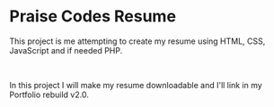 # Praise Codes Resume

This project is me attempting to create my resume using HTML, CSS, JavaScript and if needed PHP.

<br/>

In this project I will make my resume downloadable and I'll link in my Portfolio rebuild v2.0.
